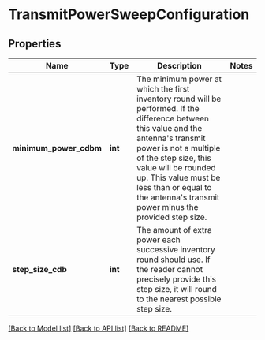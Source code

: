 # TransmitPowerSweepConfiguration

## Properties
Name | Type | Description | Notes
------------ | ------------- | ------------- | -------------
**minimum_power_cdbm** | **int** | The minimum power at which the first inventory round  will be performed. If the difference between this value and the antenna&#39;s transmit power is not a multiple of the step size, this value will be rounded up.  This value must be less than or equal to the antenna&#39;s transmit power minus the provided step size.  | 
**step_size_cdb** | **int** | The amount of extra power each successive inventory round should use. If the reader cannot precisely provide this step size, it will round to the nearest possible step size.  | 

[[Back to Model list]](../README.md#documentation-for-models) [[Back to API list]](../README.md#documentation-for-api-endpoints) [[Back to README]](../README.md)


